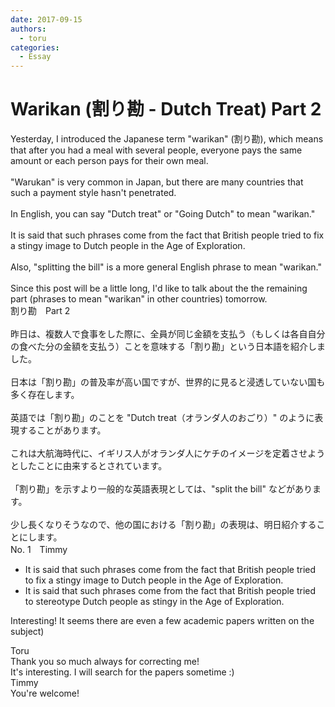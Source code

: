 ```yaml
---
date: 2017-09-15
authors:
  - toru
categories:
  - Essay
---
```


<h1 id="subject_show">Warikan (割り勘 - Dutch Treat) Part 2</h1>
<div class="date" hidden>Sep 15, 2017 23:40</div>
<div id="post"><div id="body_show_ori">
Yesterday, I introduced the Japanese term "warikan" (割り勘), which means that after you had a meal with several people, everyone pays the same amount or each person pays for their own meal.<br/><br/>"Warukan" is very common in Japan, but there are many countries that such a payment style hasn't penetrated.<br/><br/>In English, you can say "Dutch treat" or "Going Dutch" to mean "warikan."<br/><br/>It is said that such phrases come from the fact that British people tried to fix a stingy image to Dutch people in the Age of Exploration.<br/><br/>Also, "splitting the bill" is a more general English phrase to mean "warikan."<br/><br/>Since this post will be a little long, I'd like to talk about the the remaining part (phrases to mean "warikan" in other countries) tomorrow.
</div></div>

<!-- more -->

<div id="post_ja"><div id="body_show_mo">
割り勘　Part 2<br/><br/>昨日は、複数人で食事をした際に、全員が同じ金額を支払う（もしくは各自自分の食べた分の金額を支払う）ことを意味する「割り勘」という日本語を紹介しました。<br/><br/>日本は「割り勘」の普及率が高い国ですが、世界的に見ると浸透していない国も多く存在します。<br/><br/>英語では「割り勘」のことを "Dutch treat（オランダ人のおごり）" のように表現することがあります。<br/><br/>これは大航海時代に、イギリス人がオランダ人にケチのイメージを定着させようとしたことに由来するとされています。<br/><br/>「割り勘」を示すより一般的な英語表現としては、"split the bill" などがあります。<br/><br/>少し長くなりそうなので、他の国における「割り勘」の表現は、明日紹介することにします。
</div></div>
<div id="block"><div class="first_name"> No. 1　<span class="just_name">Timmy</span></div><div id="block2">
<ul class="correction_field">
<li class="incorrect">It is said that such phrases come from the fact that British people tried to fix a stingy image to Dutch people in the Age of Exploration.</li>
<li class="corrected correct">
It is said that such phrases come from the fact that British people tried to <span class="f_blue">stereotype</span> Dutch people as stingy in the Age of Exploration.
</li>
</ul>
<p class="comment_small">
 Interesting! It seems there are even a few academic papers written on the subject)
 <br/>
</p>

</div><div class="name"><span class="just_name">Toru</span><br>
Thank you so much always for correcting me!<br/>It's interesting. I will search for the papers sometime :)
</div>
<div class="name"><span class="just_name">Timmy</span><br>
You're welcome!
</div>
</div>

